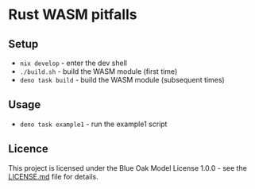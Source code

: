 # Rust WASM pitfalls

## Setup

* `nix develop` - enter the dev shell
* `./build.sh` - build the WASM module (first time)
* `deno task build` - build the WASM module (subsequent times)

## Usage

* `deno task example1` - run the example1 script

## Licence

This project is licensed under the Blue Oak Model License 1.0.0 - see the [LICENSE.md](LICENSE.md) file for details.
